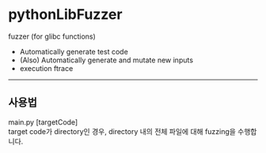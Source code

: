 # pythonLibFuzzer

fuzzer (for glibc functions)
+ Automatically generate test code
+ (Also) Automatically generate and mutate new inputs
+ execution ftrace

---
## 사용법

main.py [targetCode]  
target code가 directory인 경우, directory 내의 전체 파일에 대해 fuzzing을 수행합니다. 

